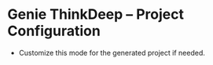 # Genie ThinkDeep – Project Configuration
- Customize this mode for the generated project if needed.
